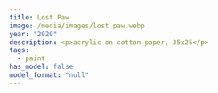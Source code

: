 ```yaml
---
title: Lost Paw
image: /media/images/lost paw.webp
year: "2020"
description: <p>acrylic on cotton paper, 35x25</p>
tags:
  - paint
has_model: false
model_format: "null"
---
```

